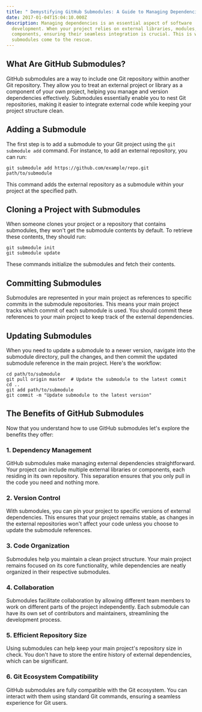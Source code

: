```yaml
---
title: " Demystifying GitHub Submodules: A Guide to Managing Dependencies"
date: 2017-01-04T15:04:10.000Z
description: Managing dependencies is an essential aspect of software
  development. When your project relies on external libraries, modules, or
  components, ensuring their seamless integration is crucial. This is where Git
  submodules come to the rescue.
---
```



## What Are GitHub Submodules?

GitHub submodules are a way to include one Git repository within another Git repository. They allow you to treat an external project or library as a component of your own project, helping you manage and version dependencies effectively. Submodules essentially enable you to nest Git repositories, making it easier to integrate external code while keeping your project structure clean.

## Adding a Submodule

The first step is to add a submodule to your Git project using the `git submodule add` command. For instance, to add an external repository, you can run:

```
git submodule add https://github.com/example/repo.git path/to/submodule

```

This command adds the external repository as a submodule within your project at the specified path.

## Cloning a Project with Submodules

When someone clones your project or a repository that contains submodules, they won't get the submodule contents by default. To retrieve these contents, they should run:

```
git submodule init
git submodule update

```

These commands initialize the submodules and fetch their contents.

## Committing Submodules

Submodules are represented in your main project as references to specific commits in the submodule repositories. This means your main project tracks which commit of each submodule is used. You should commit these references to your main project to keep track of the external dependencies.

## Updating Submodules

When you need to update a submodule to a newer version, navigate into the submodule directory, pull the changes, and then commit the updated submodule reference in the main project. Here's the workflow:

```
cd path/to/submodule
git pull origin master  # Update the submodule to the latest commit
cd ..
git add path/to/submodule
git commit -m "Update submodule to the latest version"

```

## The Benefits of GitHub Submodules

Now that you understand how to use GitHub submodules let's explore the benefits they offer:

### 1. Dependency Management

GitHub submodules make managing external dependencies straightforward. Your project can include multiple external libraries or components, each residing in its own repository. This separation ensures that you only pull in the code you need and nothing more.

### 2. Version Control

With submodules, you can pin your project to specific versions of external dependencies. This ensures that your project remains stable, as changes in the external repositories won't affect your code unless you choose to update the submodule references.

### 3. Code Organization

Submodules help you maintain a clean project structure. Your main project remains focused on its core functionality, while dependencies are neatly organized in their respective submodules.

### 4. Collaboration

Submodules facilitate collaboration by allowing different team members to work on different parts of the project independently. Each submodule can have its own set of contributors and maintainers, streamlining the development process.

### 5. Efficient Repository Size

Using submodules can help keep your main project's repository size in check. You don't have to store the entire history of external dependencies, which can be significant.

### 6. Git Ecosystem Compatibility

GitHub submodules are fully compatible with the Git ecosystem. You can interact with them using standard Git commands, ensuring a seamless experience for Git users.

<!--EndFragment-->